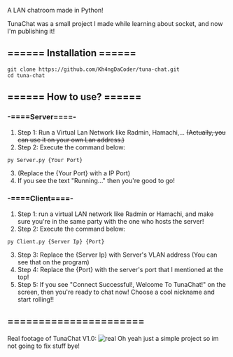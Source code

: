 A LAN chatroom made in Python!

TunaChat was a small project I made while learning about socket, and now I'm publishing it!
## ====== Installation ======
```
git clone https://github.com/Kh4ngDaCoder/tuna-chat.git
cd tuna-chat
```
## ====== How to use? ======

### -====Server====-
1. Step 1: Run a Virtual Lan Network like Radmin, Hamachi,... ~~(Actually, you can use it on your own Lan address.)~~
2. Step 2: Execute the command below:
```
py Server.py {Your Port}
```
3. (Replace the {Your Port} with a IP Port)
4. If you see the text "Running..." then you're good to go!
### -====Client====-
1. Step 1: run a virtual LAN network like Radmin or Hamachi, and make sure you're in the same party with the one who hosts the server!
2. Step 2: Execute the command below:
```
py Client.py {Server Ip} {Port}
```
3. Step 3: Replace the {Server Ip} with Server's VLAN address (You can see that on the program)
4. Step 4: Replace the {Port} with the server's port that I mentioned at the top!
5. Step 5: If you see "Connect Successful!, Welcome To TunaChat!" on the screen, then you're ready to chat now! Choose a cool nickname and start rolling!!

## ======================

Real footage of TunaChat V1.0:
![real](https://media.discordapp.net/attachments/993416780158615553/1216003201728249956/image.png?ex=65fece3b&is=65ec593b&hm=92ff594601785e8d2e79d350583120d1b79ba6980bec7c59386bc224367c9f25&=&format=webp&quality=lossless)
Oh yeah just a simple project so im not going to fix stuff bye!
